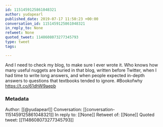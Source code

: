 ```yaml
---
id: 1151459125861048321
author: yudapearl
published_date: 2019-07-17 11:50:23 +00:00
conversation_id: 1151459125861048321
in_reply_to: None
retweet: None
quoted_tweet: 1148608073277345793
type: tweet
tags:

---
```


And I need to check my blog, to make sure I ever wrote it. Who knows how many useful nuggets are buried in that blog, written before Twitter, when I had time to write long answers, and when people expected in-depth answers to questions that textbooks tended to ignore. #Bookofwhy https://t.co/61dhW9aepb

### Metadata

Author: [[@yudapearl]]
Conversation: [[conversation-1151459125861048321]]
In reply to: [[None]]
Retweet of: [[None]]
Quoted tweet: [[1148608073277345793]]
